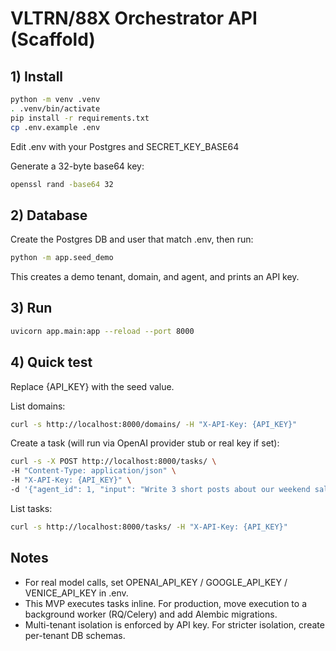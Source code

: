 # VLTRN/88X Orchestrator API (Scaffold)

## 1) Install
```bash
python -m venv .venv
. .venv/bin/activate
pip install -r requirements.txt
cp .env.example .env
```

Edit .env with your Postgres and SECRET_KEY_BASE64

Generate a 32-byte base64 key:
```bash
openssl rand -base64 32
```

## 2) Database
Create the Postgres DB and user that match .env, then run:
```bash
python -m app.seed_demo
```

This creates a demo tenant, domain, and agent, and prints an API key.

## 3) Run
```bash
uvicorn app.main:app --reload --port 8000
```

## 4) Quick test
Replace {API_KEY} with the seed value.

List domains:
```bash
curl -s http://localhost:8000/domains/ -H "X-API-Key: {API_KEY}"
```

Create a task (will run via OpenAI provider stub or real key if set):
```bash
curl -s -X POST http://localhost:8000/tasks/ \
-H "Content-Type: application/json" \
-H "X-API-Key: {API_KEY}" \
-d '{"agent_id": 1, "input": "Write 3 short posts about our weekend sale.", "meta": {"channel":"social"}}'
```

List tasks:
```bash
curl -s http://localhost:8000/tasks/ -H "X-API-Key: {API_KEY}"
```

## Notes
- For real model calls, set OPENAI_API_KEY / GOOGLE_API_KEY / VENICE_API_KEY in .env.
- This MVP executes tasks inline. For production, move execution to a background worker (RQ/Celery) and add Alembic migrations.
- Multi-tenant isolation is enforced by API key. For stricter isolation, create per-tenant DB schemas. 